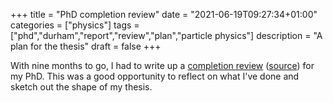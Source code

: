+++
title = "PhD completion review"
date = "2021-06-19T09:27:34+01:00"
categories = ["physics"]
tags = ["phd","durham","report","review","plan","particle physics"]
description = "A plan for the thesis"
draft = false
+++

With nine months to go, I had to write up a [completion review](https://eidoom.gitlab.io/phd-completion-statement/document.pdf) ([source](https://gitlab.com/eidoom/phd-completion-statement)) for my PhD.
This was a good opportunity to reflect on what I've done and sketch out the shape of my thesis.
